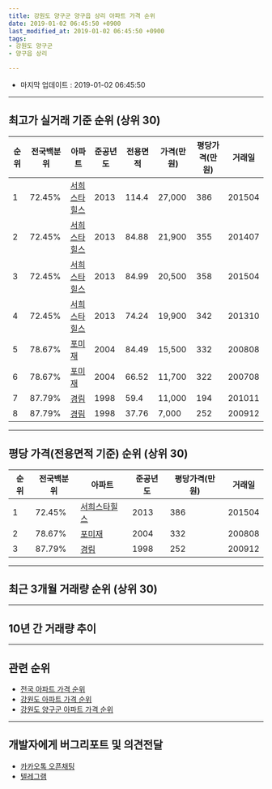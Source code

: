 ```yaml
---
title: 강원도 양구군 양구읍 상리 아파트 가격 순위
date: 2019-01-02 06:45:50 +0900
last_modified_at: 2019-01-02 06:45:50 +0900
tags:
- 강원도 양구군
- 양구읍 상리

---
```


* 마지막 업데이트 : 2019-01-02 06:45:50

---

## 최고가 실거래 기준 순위 (상위 30)


|순위|전국백분위|아파트|준공년도|전용면적|가격(만원)|평당가격(만원)|거래일|
|---|---|---|---|---|---|---|---|
|1|72.45%|[서희스타힐스](https://search.naver.com/search.naver?query=%EA%B0%95%EC%9B%90%EB%8F%84+%EC%96%91%EA%B5%AC%EA%B5%B0+%EC%96%91%EA%B5%AC%EC%9D%8D+%EC%83%81%EB%A6%AC+%EC%84%9C%ED%9D%AC%EC%8A%A4%ED%83%80%ED%9E%90%EC%8A%A4)|2013|114.4|27,000|386|201504|
|2|72.45%|[서희스타힐스](https://search.naver.com/search.naver?query=%EA%B0%95%EC%9B%90%EB%8F%84+%EC%96%91%EA%B5%AC%EA%B5%B0+%EC%96%91%EA%B5%AC%EC%9D%8D+%EC%83%81%EB%A6%AC+%EC%84%9C%ED%9D%AC%EC%8A%A4%ED%83%80%ED%9E%90%EC%8A%A4)|2013|84.88|21,900|355|201407|
|3|72.45%|[서희스타힐스](https://search.naver.com/search.naver?query=%EA%B0%95%EC%9B%90%EB%8F%84+%EC%96%91%EA%B5%AC%EA%B5%B0+%EC%96%91%EA%B5%AC%EC%9D%8D+%EC%83%81%EB%A6%AC+%EC%84%9C%ED%9D%AC%EC%8A%A4%ED%83%80%ED%9E%90%EC%8A%A4)|2013|84.99|20,500|358|201504|
|4|72.45%|[서희스타힐스](https://search.naver.com/search.naver?query=%EA%B0%95%EC%9B%90%EB%8F%84+%EC%96%91%EA%B5%AC%EA%B5%B0+%EC%96%91%EA%B5%AC%EC%9D%8D+%EC%83%81%EB%A6%AC+%EC%84%9C%ED%9D%AC%EC%8A%A4%ED%83%80%ED%9E%90%EC%8A%A4)|2013|74.24|19,900|342|201310|
|5|78.67%|[포미재](https://search.naver.com/search.naver?query=%EA%B0%95%EC%9B%90%EB%8F%84+%EC%96%91%EA%B5%AC%EA%B5%B0+%EC%96%91%EA%B5%AC%EC%9D%8D+%EC%83%81%EB%A6%AC+%ED%8F%AC%EB%AF%B8%EC%9E%AC)|2004|84.49|15,500|332|200808|
|6|78.67%|[포미재](https://search.naver.com/search.naver?query=%EA%B0%95%EC%9B%90%EB%8F%84+%EC%96%91%EA%B5%AC%EA%B5%B0+%EC%96%91%EA%B5%AC%EC%9D%8D+%EC%83%81%EB%A6%AC+%ED%8F%AC%EB%AF%B8%EC%9E%AC)|2004|66.52|11,700|322|200708|
|7|87.79%|[경림](https://search.naver.com/search.naver?query=%EA%B0%95%EC%9B%90%EB%8F%84+%EC%96%91%EA%B5%AC%EA%B5%B0+%EC%96%91%EA%B5%AC%EC%9D%8D+%EC%83%81%EB%A6%AC+%EA%B2%BD%EB%A6%BC)|1998|59.4|11,000|194|201011|
|8|87.79%|[경림](https://search.naver.com/search.naver?query=%EA%B0%95%EC%9B%90%EB%8F%84+%EC%96%91%EA%B5%AC%EA%B5%B0+%EC%96%91%EA%B5%AC%EC%9D%8D+%EC%83%81%EB%A6%AC+%EA%B2%BD%EB%A6%BC)|1998|37.76|7,000|252|200912|


---

## 평당 가격(전용면적 기준) 순위 (상위 30)


|순위|전국백분위|아파트|준공년도|평당가격(만원)|거래일|
|---|---|---|---|---|---|
|1|72.45%|[서희스타힐스](https://search.naver.com/search.naver?query=%EA%B0%95%EC%9B%90%EB%8F%84+%EC%96%91%EA%B5%AC%EA%B5%B0+%EC%96%91%EA%B5%AC%EC%9D%8D+%EC%83%81%EB%A6%AC+%EC%84%9C%ED%9D%AC%EC%8A%A4%ED%83%80%ED%9E%90%EC%8A%A4)|2013|386|201504|
|2|78.67%|[포미재](https://search.naver.com/search.naver?query=%EA%B0%95%EC%9B%90%EB%8F%84+%EC%96%91%EA%B5%AC%EA%B5%B0+%EC%96%91%EA%B5%AC%EC%9D%8D+%EC%83%81%EB%A6%AC+%ED%8F%AC%EB%AF%B8%EC%9E%AC)|2004|332|200808|
|3|87.79%|[경림](https://search.naver.com/search.naver?query=%EA%B0%95%EC%9B%90%EB%8F%84+%EC%96%91%EA%B5%AC%EA%B5%B0+%EC%96%91%EA%B5%AC%EC%9D%8D+%EC%83%81%EB%A6%AC+%EA%B2%BD%EB%A6%BC)|1998|252|200912|


---

## 최근 3개월 거래량 순위 (상위 30)


<div style="width:100%;">
    <canvas id="deal_count_ranking" height="250"></canvas>
</div>


<script>
new Chart(document.getElementById("deal_count_ranking"), {
    type: 'horizontalBar',
    data: {
        labels: ['서희스타힐스', '경림'],
        datasets: [{
            label: '실거래 수',
            data: [2, 1],
            borderColor: "rgba(255, 0, 128, 1)",
            backgroundColor: "rgba(255, 0, 128, 0.5)",
            fill: false,
        }]
    },
    options: {
        responsive: true,
        title: {
            display: true,
            text: '최근 3개월 거래량 순위'
        },
        tooltips: {
            mode: 'index',
            intersect: false,
            callbacks: {
                title: function(tooltipItems, data) {
                    return "실거래 수:";
                },
                label: function(tooltipItem, data) {
                    return data.labels[tooltipItem.index] + ": " + tooltipItem.xLabel;
                }
            }
        },
        hover: {
            mode: 'nearest',
            intersect: true
        },
        scales: {
            xAxes: [{
                display: true,
                scaleLabel: {
                    display: true,
                    labelString: '실거래 수'
                },
                ticks: {
                    suggestedMin: 0,
                }
            }],
            yAxes: [{
                display: true,
                ticks: {
                    autoSkip: false,
                    callback: function(value, index, values) {
                        if (value.length > 15)
                            return value.substr(0, 13) + "...";
                        else
                            return value;
                    }
                },
                scaleLabel: {
                    display: false,
                }
            }]
        }
    }
});

</script>


---

## 10년 간 거래량 추이


<div style="width:100%;">
    <canvas id="deal_progress" height="250"></canvas>
</div>

<script>
new Chart(document.getElementById("deal_progress"), {
    type: 'line',
    data: {
        labels: ['200901','200902','200903','200904','200905','200906','200907','200908','200909','200910','200911','200912','201001','201002','201003','201004','201005','201006','201007','201008','201009','201010','201011','201012','201101','201102','201103','201104','201105','201106','201107','201108','201109','201110','201111','201112','201201','201202','201203','201204','201205','201206','201207','201208','201209','201210','201211','201212','201301','201302','201303','201304','201305','201306','201307','201308','201309','201310','201311','201312','201401','201402','201403','201404','201405','201406','201407','201408','201409','201410','201411','201412','201501','201502','201503','201504','201505','201506','201507','201508','201509','201510','201511','201512','201601','201602','201603','201604','201605','201606','201607','201608','201609','201610','201611','201612','201701','201702','201703','201704','201705','201706','201707','201708','201709','201710','201711','201712','201801','201802','201803','201804','201805','201806','201807','201808','201809','201810','201811','201812','201901'],
        datasets: [{
            label: '실거래 수',
            pointRadius: 1,
            data: [0, 0, 1, 1, 1, 0, 1, 1, 0, 1, 0, 45, 23, 1, 1, 5, 0, 0, 1, 0, 0, 0, 3, 0, 1, 1, 2, 0, 1, 0, 2, 0, 1, 0, 1, 1, 0, 1, 2, 0, 1, 0, 1, 0, 3, 1, 2, 3, 0, 2, 1, 1, 0, 0, 4, 0, 4, 3, 1, 1, 0, 1, 3, 2, 3, 0, 2, 0, 1, 1, 2, 0, 2, 1, 3, 26, 0, 3, 7, 6, 7, 4, 2, 1, 3, 2, 5, 1, 4, 3, 3, 1, 5, 1, 10, 6, 4, 6, 6, 5, 6, 7, 6, 5, 4, 1, 2, 2, 1, 3, 8, 3, 2, 5, 5, 3, 5, 5, 3, 0, 0],
            borderColor: "rgba(255, 201, 14, 1)",
            backgroundColor: "rgba(255, 201, 14, 0.5)",
            fill: true,
        }]
    },
    options: {
        responsive: true,
        title: {
            display: true,
            text: '10년간 거래량 추이'
        },
        tooltips: {
            mode: 'index',
            intersect: false,
        },
        hover: {
            mode: 'nearest',
            intersect: true
        },
        scales: {
            xAxes: [{
                display: true,
                scaleLabel: {
                    display: true,
                    labelString: '년/월'
                }
            }],
            yAxes: [{
                display: true,
                ticks: {
                    suggestedMin: 0,
                },
                scaleLabel: {
                    display: true,
                    labelString: '실거래 수'
                }
            }]
        }
    }
});

</script>


---

## 관련 순위

- [전국 아파트 가격 순위](https://inasie.github.io/apt-ranking/전국)
- [강원도 아파트 가격 순위](https://inasie.github.io/apt-ranking/강원도)
- [강원도 양구군 아파트 가격 순위](https://inasie.github.io/apt-ranking/강원도-양구군)


---

## 개발자에게 버그리포트 및 의견전달

- [카카오톡 오픈채팅](https://open.kakao.com/o/gLJUAP4)
- [텔레그램](https://t.me/inasie)

